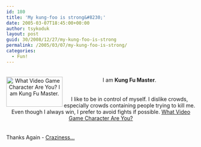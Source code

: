 ```yaml
---
id: 180
title: 'My kung-foo is strong&#8230;'
date: 2005-03-07T18:45:00+00:00
author: tsykoduk
layout: post
guid: 30/2008/12/27/my-kung-foo-is-strong
permalink: /2005/03/07/my-kung-foo-is-strong/
categories:
  - Fun!
---
```

<center><br /><a HREF="http://quiz.ravenblack.net/videogame.pl"><img BORDER=0 ALIGN="LEFT" WIDTH=150 HEIGHT=80 SRC="http://quiz.ravenblack.net/videogame/15.png" ALT="What Video Game Character Are You? I am Kung Fu Master." /></a>I am <b>Kung Fu Master</b>.<br /><br /><br />I like to be in control of myself. I dislike crowds, especially crowds containing people trying to kill me. Even though I always win, I prefer to avoid fights if possible. <a HREF="http://quiz.ravenblack.net/videogame.pl">What Video Game Character Are You?</a></center><br /><br />Thanks Again - <a href=http://emilyscraziness.blogspot.com/>Craziness...